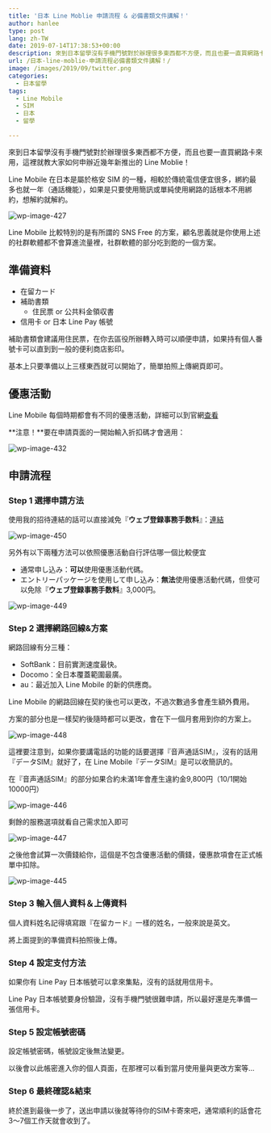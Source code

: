 ```yaml
---
title: '日本 Line Moblie 申請流程 & 必備書類文件講解！'
author: hanlee
type: post
lang: zh-TW
date: 2019-07-14T17:38:53+00:00
description: 來到日本留學沒有手機門號對於辦理很多東西都不方便，而且也要一直買網路卡來用，這裡就教大家如何申辦近幾年新推出的 Line Moblie！
url: /日本-line-moblie-申請流程必備書類文件講解！/
image: /images/2019/09/twitter.png
categories:
  - 日本留學
tags:
  - Line Mobile
  - SIM
  - 日本
  - 留學

---
```


來到日本留學沒有手機門號對於辦理很多東西都不方便，而且也要一直買網路卡來用，這裡就教大家如何申辦近幾年新推出的 Line Moblie！

Line Mobile 在日本是屬於格安 SIM
的一種，相較於傳統電信便宜很多，綁約最多也就一年（通話機能），如果是只要使用簡訊或單純使用網路的話根本不用綁約，想解約就解約。

![wp-image-427](/images/2019/07/スクリーンショット-2019-07-02-16.25.04.png)

Line Mobile 比較特別的是有所謂的 SNS Free 的方案，顧名思義就是你使用上述的社群軟體都不會算進流量裡，社群軟體的部分吃到飽的一個方案。

## 準備資料

- 在留カード
- 補助書類
  - 住民票 or 公共料金領収書
- 信用卡 or 日本 Line Pay 帳號

補助書類會建議用住民票，在你去區役所辦轉入時可以順便申請，如果持有個人番號卡可以直到到一般的便利商店影印。

基本上只要準備以上三樣東西就可以開始了，簡單拍照上傳網頁即可。

## 優惠活動

Line Mobile 每個時期都會有不同的優惠活動，詳細可以到官網[查看][1]

**注意！**要在申請頁面的一開始輸入折扣碼才會適用：

![wp-image-432](/images/2019/07/スクリーンショット-2019-07-02-16.51.26.png)

## 申請流程

### Step 1 選擇申請方法

使用我的招待連結的話可以直接減免『**ウェブ登録事務手数料**』：[連結][2]

![wp-image-450](/images/2019/09/スクリーンショット-2019-09-28-2.36.07.png)

另外有以下兩種方法可以依照優惠活動自行評估哪一個比較便宜

- 通常申し込み：**可以**使用優惠活動代碼。
- エントリーパッケージを使用して申し込み：**無法**使用優惠活動代碼，但使可以免除『**ウェブ登録事務手数料**』3,000円。

![wp-image-449](/images/2019/09/スクリーンショット-2019-07-02-15.41.55.png)

### Step 2 選擇網路回線&方案

網路回線有分三種：

- SoftBank：目前實測速度最快。
- Docomo：全日本覆蓋範圍最廣。
- au：最近加入 Line Mobile 的新的供應商。

Line Mobile 的網路回線在契約後也可以更改，不過次數過多會產生額外費用。

方案的部分也是一樣契約後隨時都可以更改，會在下一個月套用到你的方案上。

![wp-image-448](/images/2019/09/スクリーンショット-2019-07-02-15.42.05.png)

這裡要注意到，如果你要講電話的功能的話要選擇『音声通話SIM』，沒有的話用『データSIM』就好了，在 Line Mobile『データSIM』是可以收簡訊的。

在『音声通話SIM』的部分如果合約未滿1年會產生違約金9,800円（10/1開始10000円）

![wp-image-446](/images/2019/09/スクリーンショット-2019-07-02-15.42.20.png)

剩餘的服務選項就看自己需求加入即可

![wp-image-447](/images/2019/09/スクリーンショット-2019-07-02-15.42.43.png)

之後他會試算一次價錢給你，這個是不包含優惠活動的價錢，優惠款項會在正式帳單中扣除。

![wp-image-445](/images/2019/09/スクリーンショット-2019-07-02-15.42.46.png)

### Step 3 輸入個人資料＆上傳資料

個人資料姓名記得填寫跟『在留カード』一樣的姓名，一般來說是英文。

將上面提到的準備資料拍照後上傳。

### Step 4 設定支付方法

如果你有 Line Pay 日本帳號可以拿來集點，沒有的話就用信用卡。

Line Pay 日本帳號要身份驗證，沒有手機門號很難申請，所以最好還是先準備一張信用卡。

### Step 5 設定帳號密碼

設定帳號密碼，帳號設定後無法變更。

以後會以此帳密進入你的個人頁面，在那裡可以看到當月使用量與更改方案等&#8230;

### Step 6 最終確認&結束

終於進到最後一步了，送出申請以後就等待你的SIM卡寄來吧，通常順利的話會花3～7個工作天就會收到了。

[1]: https://mobile.line.me/event/
[2]: https://mobile.line.me/order/beginner/zqL9vXyDNL2rE1hkYBbUZpfq0JHlqS6evHIJ6vSZFrEAFyQK9f10vAkD2ppwSUB89bzfSdesD0E8zi7dTsuGusp2Xf6PQU5rj9FgpDakrJzl4Zw5kzARGpVQK4YiuT07/
